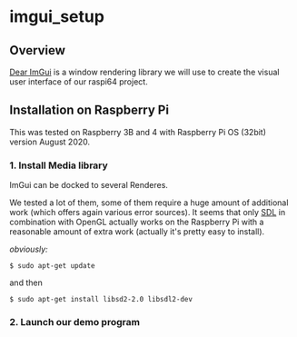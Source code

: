 # imgui_setup

## Overview
[Dear ImGui](https://github.com/ocornut/imgui) is a window rendering library we will use to create the visual user interface of our raspi64 project.

## Installation on Raspberry Pi
This was tested on Raspberry 3B and 4 with Raspberry Pi OS (32bit) version August 2020.

### 1. Install Media library
ImGui can be docked to several Renderes.

We tested a lot of them, some of them require a huge amount of additional work (which offers again various error sources).
It seems that only [SDL](https://www.libsdl.org) in combination with OpenGL actually works on the Raspberry Pi with a reasonable amount of extra work (actually it's pretty easy to install).

_obviously:_
```
$ sudo apt-get update
```
and then
```
$ sudo apt-get install libsd2-2.0 libsdl2-dev
```

### 2. Launch our demo program




